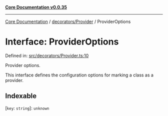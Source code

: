 [**Core Documentation v0.0.35**](../../../README.md)

***

[Core Documentation](../../../modules.md) / [decorators/Provider](../README.md) / ProviderOptions

# Interface: ProviderOptions

Defined in: [src/decorators/Provider.ts:10](https://github.com/stonemjs/core/blob/83759020101bdf94fc7c7a0d8609e63689d57c0f/src/decorators/Provider.ts#L10)

Provider options.

This interface defines the configuration options for marking a class as a provider.

## Indexable

\[`key`: `string`\]: `unknown`
